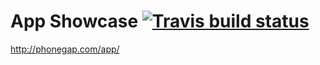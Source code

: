 # App Showcase [![Travis build status](https://travis-ci.org/phonegap/app.svg?branch=gh-pages)](https://travis-ci.org/phonegap/app/)
http://phonegap.com/app/
